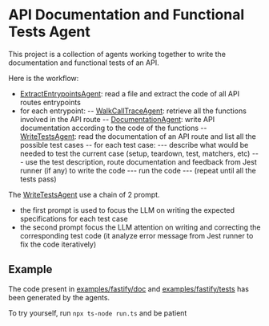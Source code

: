# API Documentation and Functional Tests Agent

This project is a collection of agents working together to write the documentation and functional tests of an API.

Here is the workflow:
 - [ExtractEntrypointsAgent](ExtractEntrypointsAgent.ts): read a file and extract the code of all API routes entrypoints 
 - for each entrypoint:
 -- [WalkCallTraceAgent](WalkCallTraceAgent.ts): retrieve all the functions involved in the API route
 -- [DocumentationAgent](DocumentationAgent.ts): write API documentation according to the code of the functions
 -- [WriteTestsAgent](WriteTestsAgent.ts): read the documentation of an API route and list all the possible test cases
 -- for each test case:
 --- describe what would be needed to test the current case (setup, teardown, test, matchers, etc)
 --- use the test description, route documentation and feedback from Jest runner (if any) to write the code
 --- run the code
 --- (repeat until all the tests pass)

The [WriteTestsAgent](WriteTestsAgent.ts) use a chain of 2 prompt.  
 - the first prompt is used to focus the LLM on writing the expected specifications for each test case
 - the second prompt focus the LLM attention on writing and correcting the corresponding test code (it analyze error message from Jest runner to fix the code iteratively)

## Example

The code present in [examples/fastify/doc](examples/fastify/doc) and [examples/fastify/tests](examples/fastify/tests) has been generated by the agents.

To try yourself, run `npx ts-node run.ts` and be patient 
